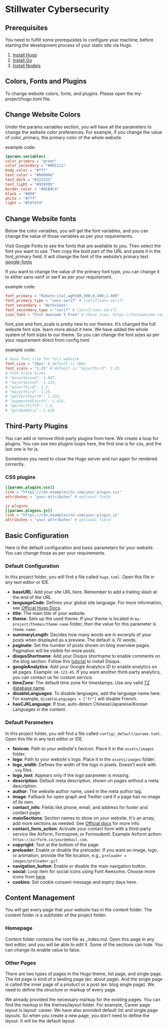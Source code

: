 # Stillwater Cybersecurity

## Prerequisites
You need to fulfill some prerequisites to configure your machine, before starting the development process of your static site via Hugo.


1. [Install Hugo](https://gohugo.io/getting-started/installing/)
2. [Install Go](https://golang.org/dl/)
3. [Install Nodejs](https://nodejs.org/en/download/)


## Colors, Fonts and Plugins
To change website colors, fonts, and plugins. Please open the my-project/hugo.toml file.

Change Website Colors
----------------------------
Under the params.variables section, you will have all the parameters to change the website color preferences. For example, if you change the value of color_primary, the primary color of the whole website.

example code:

```toml
[params.variables]
color_primary = "green"
color_secondary = "#001111"
body_color = "#fff"
text_color = "#666666"
text_dark = "#222222"
text_light = "#959595"
border_color = "#ACB9C4"
black = "#000"
white = "#fff"
light = "#fdfdfd"
```

Change Website fonts
-------------------
Below the color variables, you will get the font variables, and you can change the value of those variables as per your requirements.

Visit Google Fonts to see the fonts that are available to you. Then select the font you want to use. Then copy the bold part of the URL and paste it in the font_primary field. It will change the font of the website’s primary text. [google-fonts](https://fonts.google.com/)

If you want to change the value of the primary font type, you can change it to either sans-serif or serif as per your requirement.

example code:
```toml
font_primary = "Roboto:ital,wght@0,300;0,400;1,400"
font_primary_type = "sans-serif" # [serif/sans-serif]
font_secondary = "Work+Sans"
font_secondary_type = "serif" # [serif/sans-serif]
icon_font = "Font Awesome 5 Free" # chose icon: https://fontawesome.com/icons
```
font_size and font_scale is pretty new to our themes. It’s changed the full website font size. learn more about it here. We have added the whole system of font sizes to our theme. So you can change the font sizes as per your requirement direct from config.toml.

example code:
```toml
# base font size for full website 
font_size = "16px" # default is 16px
font_scale = "1.25" # default is "majorThird": 1.25
# Font Scale Sizes
# "minorSecond": 1.067,
# "majorSecond": 1.125,
# "minorThird": 1.2,
# "majorThird": 1.25,
# "perfectFourth": 1.333,
# "augmentedFourth": 1.414,
# "perfectFifth": 1.5,
# "goldenRatio": 1.618
```
Third-Party Plugins
-------------------
You can add or remove third-party plugins from here. We create a loop for plugins. You can see two plugins loops here, the first one is for css, and the last one is for js.

Sometimes you need to close the Hugo server and run again for rendered correctly.

### CSS plugins
```toml
[[params.plugins.css]]
link = "https://cdn.examplesite.com/your-plugin.css"
attributes = "your-attributes" # optional field

js plugins
[[params.plugins.js]]
link = "https://cdn.examplesite.com/your-plugin.js"
attributes = "your-attributes" # optional field
```


## Basic Configuration

Here is the default configuration and basic parameters for your website. You can change those as per your requirements.

### Default Configuration

In this project folder, you will find a file called `hugo.toml`. Open this file in any text editor or IDE.

- **baseURL**: Add your site URL here. Remember to add a trailing slash at the end of the URL.
- **languageCode**: Defines your global site language. For more information, see [Official Hugo Docs](https://gohugo.io/documentation/).
- **title**: The main title of your website.
- **theme**: Sets up the used theme. If your theme is located in `my-project/themes/theme-name` folder, then the value for this parameter is `theme-name`.
- **summaryLength**: Decides how many words are in excerpts of your posts when displayed as a preview. The default is 70 words.
- **paginate**: Set the number of posts shown on blog overview pages. Pagination will be visible for more posts.
- **disqusShortname**: Add your Disqus shortname to enable comments on the blog section. Follow this [tutorial](https://help.disqus.com/en/articles/1717111) to install Disqus.
- **googleAnalytics**: Add your Google Analytics ID to enable analytics on all pages. Example: `UA-123-45`. If you want another third-party analytics, you can contact us for custom service.
- **timeZone**: The default time zone for timestamps. Use any valid [TZ database name](https://en.wikipedia.org/wiki/List_of_tz_database_time_zones).
- **disableLanguages**: To disable languages, add the language name here. For example, `disableLanguages = ["fr"]` will disable French.
- **hasCJKLanguage**: If true, auto-detect Chinese/Japanese/Korean Languages in the content.

### Default Parameters

In this project folder, you will find a file called `config/_default/params.toml`. Open this file in any text editor or IDE.

- **favicon**: Path to your website's favicon. Place it in the `assets/images` folder.
- **logo**: Path to your website's logo. Place it in the `assets/images` folder.
- **logo_width**: Defines the width of the logo in pixels. Doesn’t work with `.svg` files.
- **logo_text**: Appears only if the logo parameter is missing.
- **description**: Default meta description, shown on pages without a meta description.
- **author**: The website author name, used in the meta author tag.
- **image**: Fallback for open graph and Twitter card if a page has no image of its own.
- **contact_info**: Fields like phone, email, and address for footer and contact page.
- **mainSections**: Section names to show on your website. It's an array; add more sections as needed. See [Official docs](https://gohugo.io/documentation/) for more info.
- **contact_form_action**: Activate your contact form with a third-party service like Airform, Formspree, or Formsubmit. Example Airform action: `https://airform.io/your@email.com`.
- **copyright**: Text at the bottom of the page.
- **preloader**: Enable or disable the preloader. If you want an image, logo, or animation, provide the file location, e.g., `preloader = images/preloader.gif`.
- **navigation_button**: Enable or disable the main navigation button.
- **social**: Loop item for social icons using Font Awesome. Choose more icons from [here](https://fontawesome.com/icons).
- **cookies**: Set cookie consent message and expiry days here.


## Content Management
You will get every page that your website has in the content folder. The content folder is a subfolder of the project folder.

### Homepage
Content folder contains the root file as _index.md. Open this page in any text editor, and you will be able to edit it. Some of the sections can hide. You can change its enable value to false.

### Other Pages
There are two types of pages in the Hugo theme, list page, and single page. The list page is kind of a landing page (ex: about page). And the single page is called the inner page of a product or a post (ex: blog single page). We need to define the structure or markup of every page.

We already provided the necessary markup for the existing pages. You can find the markup in the themes/layout folder. For example, Career page layout is layout: career. We have also provided default list and single page layouts. So when you create a new page, you don’t need to define the layout. It will be the default layout.